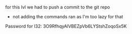 for this lvl we had to push a commit to the git repo

- not adding the commands ran as I'm too lazy for that

Password for l32:
3O9RfhqyAlVBEZpVb6LYStshZoqoSx5K

